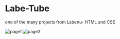 # Labe-Tube
one of the many projects from Labenu- HTML and CSS

![page1](https://user-images.githubusercontent.com/79063885/162671817-853aa9e9-6477-4d7f-90a8-7b7a1eaa1429.png)
![page2](https://user-images.githubusercontent.com/79063885/162671823-70cbdaa3-44d8-4465-aac7-d1b3181c35c7.png)
